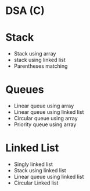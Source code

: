 # DSA (C)

# Stack
- Stack using array<br/>
- stack using linked list<br/>
- Parentheses matching

# Queues
- Linear queue using array<br/>
- Linear queue using linked list<br/>
- Circular queue using array<br/>
- Priority queue using array<br/>

# Linked List
- Singly linked list<br/>
- Stack using linked list<br/>
- Linear queue using linked list<br/>
- Circular Linked list<br/>
